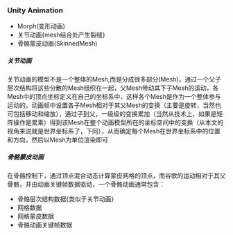 ### Unity Animation
- Morph(变形动画)
- 关节动画{mesh结合处产生裂缝}
- 骨骼蒙皮动画(SkinnedMesh)
##### 关节动画
关节动画的模型不是一个整体的Mesh,而是分成很多部分(Mesh)，通过一个父子层次结构将这些分散的Mesh组织在一起，父Mesh带动其下子Mesh的运动，各Mesh中的顶点坐标定义在自己的坐标系中，这样各个Mesh是作为一个整体参与运动的。动画帧中设置各子Mesh相对于其父Mesh的变换（主要是旋转，当然也可包括移动和缩放），通过子到父，一级级的变换累加（当然从技术上，如果是矩阵操作是累乘）得到该Mesh在整个动画模型所在的坐标空间中的变换（从本文的视角来说就是世界坐标系了，下同），从而确定每个Mesh在世界坐标系中的位置和方向，然后以Mesh为单位渲染即可
##### 骨骼蒙皮动画
在骨骼控制下，通过顶点混合动态计算蒙皮网格的顶点，而谷歌的运动相对于其父骨骼，并由动画关键帧数据驱动，一个骨骼动画通常包含：
- 骨骼层次结构数据{类似于关节动画}
- 网格数据
- 网格蒙皮数据
- 骨骼动画关键帧数据